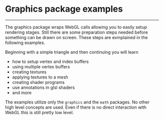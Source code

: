 # Graphics package examples

---

The graphics package wraps WebGL calls allowing you to easily setup rendering stages.
Still there are some preparation steps needed before something can be drawn on screen.
These steps are exmplained in the following examples.

Beginning with a simple triangle and then continuing you will learn

* how to setup vertex and index buffers
* using multiple vertex buffers
* creating textures
* applying textures to a mesh
* creating shader programs
* use annotations in glsl shaders
* and more

The examples utilize only the `graphics` and the `math` packages. No other high level concepts are
used. Even if there is no direct interaction with WebGL this is still pretty low level.
